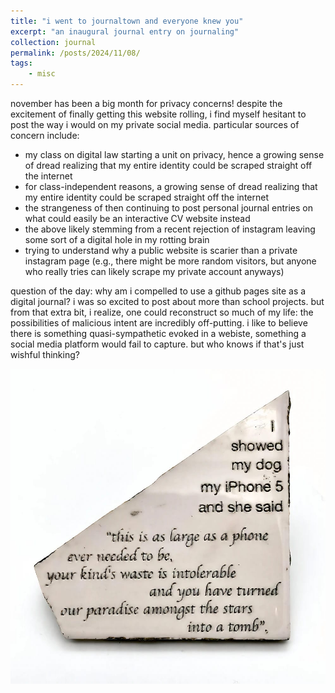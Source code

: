 ```yaml
---
title: "i went to journaltown and everyone knew you"
excerpt: "an inaugural journal entry on journaling"
collection: journal
permalink: /posts/2024/11/08/
tags: 
    - misc
---
```

 
november has been a big month for privacy concerns! despite the excitement of finally getting this website rolling, i find myself hesitant to post the way i would on my private social media. particular sources of concern include:

*  my class on digital law starting a unit on privacy, hence a growing sense of dread realizing that my entire identity could be scraped straight off the internet
*  for class-independent reasons, a growing sense of dread realizing that my entire identity could be scraped straight off the internet
*  the strangeness of then continuing to post personal journal entries on what could easily be an interactive CV website instead
*  the above likely stemming from a recent rejection of instagram leaving some sort of a digital hole in my rotting brain
*  trying to understand why a public website is scarier than a private instagram page (e.g., there might be more random visitors, but anyone who really tries can likely scrape my private account anyways)

question of the day: why am i compelled to use a github pages site as a digital journal? i was so excited to post about more than school projects. but from that extra bit, i realize, one could reconstruct so much of my life: the possibilities of malicious intent are incredibly off-putting. i like to believe there is something quasi-sympathetic evoked in a webiste, something a social media platform would fail to capture. but who knows if that's just wishful thinking?

![image showing the meme, 'i showed my dog my iphone 5...'"](/images/journal_images/2024-11-08_1.jpg "Image 1")
